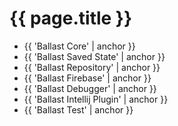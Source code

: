 ---
---

# {{ page.title }}

- {{ 'Ballast Core' | anchor }}
- {{ 'Ballast Saved State' | anchor }}
- {{ 'Ballast Repository' | anchor }}
- {{ 'Ballast Firebase' | anchor }}
- {{ 'Ballast Debugger' | anchor }} 
- {{ 'Ballast Intellij Plugin' | anchor }} 
- {{ 'Ballast Test' | anchor }}
